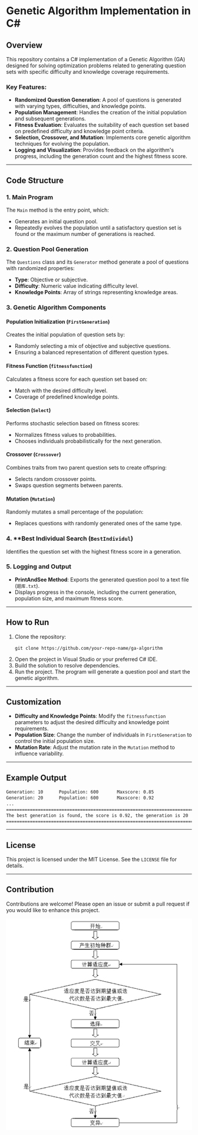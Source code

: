 # Genetic Algorithm Implementation in C#

## Overview
This repository contains a C# implementation of a Genetic Algorithm (GA) designed for solving optimization problems related to generating question sets with specific difficulty and knowledge coverage requirements.

### Key Features:
- **Randomized Question Generation**: A pool of questions is generated with varying types, difficulties, and knowledge points.
- **Population Management**: Handles the creation of the initial population and subsequent generations.
- **Fitness Evaluation**: Evaluates the suitability of each question set based on predefined difficulty and knowledge point criteria.
- **Selection, Crossover, and Mutation**: Implements core genetic algorithm techniques for evolving the population.
- **Logging and Visualization**: Provides feedback on the algorithm's progress, including the generation count and the highest fitness score.

---

## Code Structure

### 1. **Main Program**
The `Main` method is the entry point, which:
- Generates an initial question pool.
- Repeatedly evolves the population until a satisfactory question set is found or the maximum number of generations is reached.

### 2. **Question Pool Generation**
The `Questions` class and its `Generator` method generate a pool of questions with randomized properties:
- **Type**: Objective or subjective.
- **Difficulty**: Numeric value indicating difficulty level.
- **Knowledge Points**: Array of strings representing knowledge areas.

### 3. **Genetic Algorithm Components**

#### Population Initialization (`FirstGeneration`)
Creates the initial population of question sets by:
- Randomly selecting a mix of objective and subjective questions.
- Ensuring a balanced representation of different question types.

#### Fitness Function (`fitnessfunction`)
Calculates a fitness score for each question set based on:
- Match with the desired difficulty level.
- Coverage of predefined knowledge points.

#### Selection (`Select`)
Performs stochastic selection based on fitness scores:
- Normalizes fitness values to probabilities.
- Chooses individuals probabilistically for the next generation.

#### Crossover (`Crossover`)
Combines traits from two parent question sets to create offspring:
- Selects random crossover points.
- Swaps question segments between parents.

#### Mutation (`Mutation`)
Randomly mutates a small percentage of the population:
- Replaces questions with randomly generated ones of the same type.

### 4. **Best Individual Search (`BestIndividul`)
Identifies the question set with the highest fitness score in a generation.

### 5. **Logging and Output**
- **PrintAndSee Method**: Exports the generated question pool to a text file (`题库.txt`).
- Displays progress in the console, including the current generation, population size, and maximum fitness score.

---

## How to Run
1. Clone the repository:
   ```
   git clone https://github.com/your-repo-name/ga-algorithm
   ```
2. Open the project in Visual Studio or your preferred C# IDE.
3. Build the solution to resolve dependencies.
4. Run the project. The program will generate a question pool and start the genetic algorithm.

---

## Customization
- **Difficulty and Knowledge Points**: Modify the `fitnessfunction` parameters to adjust the desired difficulty and knowledge point requirements.
- **Population Size**: Change the number of individuals in `FirstGeneration` to control the initial population size.
- **Mutation Rate**: Adjust the mutation rate in the `Mutation` method to influence variability.

---

## Example Output
```
Generation: 10      Population: 600       Maxscore: 0.85
Generation: 20      Population: 600       Maxscore: 0.92
...
================================================================================
The best generation is found, the score is 0.92, the generation is 20
================================================================================
```

---

## License
This project is licensed under the MIT License. See the `LICENSE` file for details.

---

## Contribution
Contributions are welcome! Please open an issue or submit a pull request if you would like to enhance this project.




![name-of-you-image](https://github.com/AlanYangYi/GA-Algorithm/blob/main/GA.png?raw=true)
